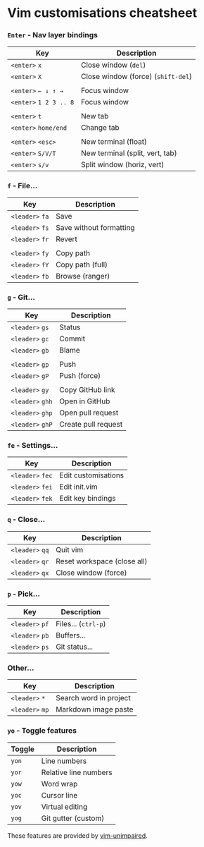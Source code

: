 # Vim customisations cheatsheet

### `Enter` - Nav layer bindings

| Key                    | Description                        |
| ---------------------- | ---------------------------------- |
| `<enter>` `x`          | Close window (`del`)               |
| `<enter>` `X`          | Close window (force) (`shift-del`) |
|                        |                                    |
| `<enter>` `← ↓ ↑ →`    | Focus window                       |
| `<enter>` `1 2 3 .. 8` | Focus window                       |
|                        |                                    |
| `<enter>` `t`          | New tab                            |
| `<enter>` `home/end`   | Change tab                         |
|                        |                                    |
| `<enter>` `<esc>`      | New terminal (float)               |
| `<enter>` `S/V/T`      | New terminal (split, vert, tab)    |
| `<enter>` `s/v`        | Split window (horiz, vert)         |

### `f` - File...

| Key             | Description             |
| --------------- | ----------------------- |
| `<leader>` `fa` | Save                    |
| `<leader>` `fs` | Save without formatting |
| `<leader>` `fr` | Revert                  |
|                 |                         |
| `<leader>` `fy` | Copy path               |
| `<leader>` `fY` | Copy path (full)        |
| `<leader>` `fb` | Browse (ranger)         |

### `g` - Git...

| Key              | Description         |
| ---------------- | ------------------- |
| `<leader>` `gs`  | Status              |
| `<leader>` `gc`  | Commit              |
| `<leader>` `gb`  | Blame               |
|                  |                     |
| `<leader>` `gp`  | Push                |
| `<leader>` `gP`  | Push (force)        |
|                  |                     |
| `<leader>` `gy`  | Copy GitHub link    |
| `<leader>` `ghh` | Open in GitHub      |
| `<leader>` `ghp` | Open pull request   |
| `<leader>` `ghP` | Create pull request |

### `fe` - Settings...

| Key              | Description         |
| ---------------- | ------------------- |
| `<leader>` `fec` | Edit customisations |
| `<leader>` `fei` | Edit init.vim       |
| `<leader>` `fek` | Edit key bindings   |

### `q` - Close...

| Key             | Description                 |
| --------------- | --------------------------- |
| `<leader>` `qq` | Quit vim                    |
| `<leader>` `qr` | Reset workspace (close all) |
| `<leader>` `qx` | Close window (force)        |

### `p` - Pick...

| Key             | Description         |
| --------------- | ------------------- |
| `<leader>` `pf` | Files... (`ctrl-p`) |
| `<leader>` `pb` | Buffers...          |
| `<leader>` `ps` | Git status...       |

### Other...

| Key             | Description            |
| --------------- | ---------------------- |
| `<leader>` `*`  | Search word in project |
| `<leader>` `mp` | Markdown image paste   |

### `yo` - Toggle features

| Toggle | Description           |
| ------ | --------------------- |
| `yon`  | Line numbers          |
| `yor`  | Relative line numbers |
| `yow`  | Word wrap             |
| `yoc`  | Cursor line           |
| `yov`  | Virtual editing       |
| `yog`  | Git gutter (custom)   |

These features are provided by [vim-unimpaired](https://github.com/tpope/vim-unimpaired).
